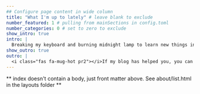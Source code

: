 ```yaml
---
## Configure page content in wide column
title: "What I'm up to lately" # leave blank to exclude
number_featured: 1 # pulling from mainSections in config.toml
number_categories: 0 # set to zero to exclude
show_intro: true
intro: |
  Breaking my keyboard and burning midnight lamp to learn new things in Analytics. The idea is to share the knowledge and give something back to the society. Weekends are for fun though!!!
show_outro: true
outro: |
  <i class="fas fa-mug-hot pr2"></i>If my blog has helped you, you can [buy me a coffee](https://ko-fi.com/sumitsatsangi)!
---
```


** index doesn't contain a body, just front matter above.
See about/list.html in the layouts folder **
